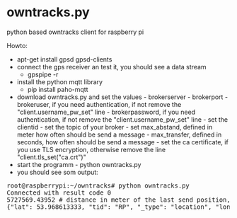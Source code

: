 # owntracks.py
python based owntracks client for raspberry pi


Howto:
- apt-get install gpsd gpsd-clients
- connect the gps receiver an test it, you should see a data stream
     - gpspipe -r
- install the python mqtt library
     - pip install paho-mqtt
- download owntracks.py and set the values
      - brokerserver
      - brokerport
      - brokeruser, if you need authentication, if not remove the "client.username_pw_set" line
      - brokerpassword, if you need authentication, if not remove the "client.username_pw_set" line
      - set the clientid
      - set the topic of your broker
      - set max_abstand, defined in meter how often should be send a message
      - max_transfer, defined in seconds, how often should be send a message
      - set the ca certificate, if you use TLS encryption, otherwise remove the line "client.tls_set("ca.crt")"
- start the programm
      - python owntracks.py
- you should see som output:

<pre>
root@raspberrypi:~/owntracks# python owntracks.py
Connected with result code 0
5727569.43952 # distance in meter of the last send position, the first is the diffence from 0:0 
{"lat": 53.968613333, "tid": "RP", "_type": "location", "lon": 14.050865, "tst": "1457264819"}

</pre>

